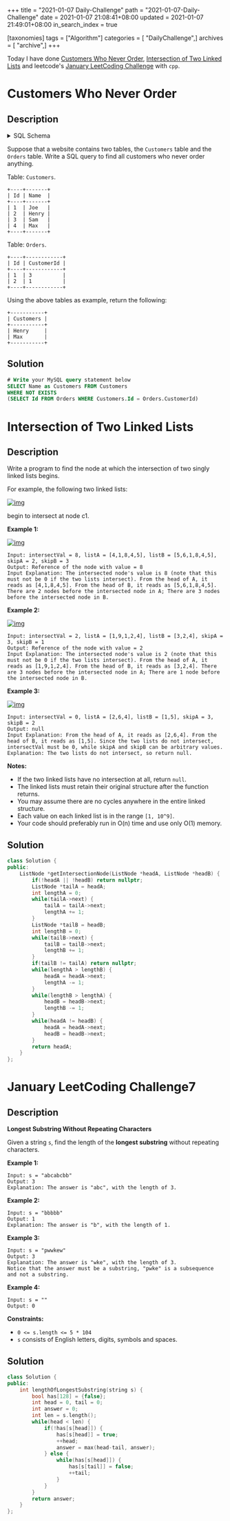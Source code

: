 +++
title = "2021-01-07 Daily-Challenge"
path = "2021-01-07-Daily-Challenge"
date = 2021-01-07 21:08:41+08:00
updated = 2021-01-07 21:49:01+08:00
in_search_index = true

[taxonomies]
tags = ["Algorithm"]
categories = [ "DailyChallenge",]
archives = [ "archive",]
+++

Today I have done [Customers Who Never Order](https://leetcode.com/problems/customers-who-never-order/), [Intersection of Two Linked Lists](https://leetcode.com/problems/intersection-of-two-linked-lists/) and leetcode's [January LeetCoding Challenge](https://leetcode.com/explore/challenge/card/january-leetcoding-challenge-2021/579/week-1-january-1st-january-7th/3595/) with `cpp`.

<!-- more -->

# Customers Who Never Order

## Description

<details><summary>SQL Schema</summary><pre><code>
Create table If Not Exists Customers (Id int, Name varchar(255))
Create table If Not Exists Orders (Id int, CustomerId int)
Truncate table Customers
insert into Customers (Id, Name) values ('1', 'Joe')
insert into Customers (Id, Name) values ('2', 'Henry')
insert into Customers (Id, Name) values ('3', 'Sam')
insert into Customers (Id, Name) values ('4', 'Max')
Truncate table Orders
insert into Orders (Id, CustomerId) values ('1', '3')
insert into Orders (Id, CustomerId) values ('2', '1')
</code></pre>
</details>

Suppose that a website contains two tables, the `Customers` table and the `Orders` table. Write a SQL query to find all customers who never order anything.

Table: `Customers`.

```
+----+-------+
| Id | Name  |
+----+-------+
| 1  | Joe   |
| 2  | Henry |
| 3  | Sam   |
| 4  | Max   |
+----+-------+
```

Table: `Orders`.

```
+----+------------+
| Id | CustomerId |
+----+------------+
| 1  | 3          |
| 2  | 1          |
+----+------------+
```

Using the above tables as example, return the following:

```
+-----------+
| Customers |
+-----------+
| Henry     |
| Max       |
+-----------+
```

## Solution

``` sql
# Write your MySQL query statement below
SELECT Name as Customers FROM Customers
WHERE NOT EXISTS
(SELECT Id FROM Orders WHERE Customers.Id = Orders.CustomerId)
```

# Intersection of Two Linked Lists

## Description

Write a program to find the node at which the intersection of two singly linked lists begins.

For example, the following two linked lists:

[![img](https://assets.leetcode.com/uploads/2018/12/13/160_statement.png)](https://assets.leetcode.com/uploads/2018/12/13/160_statement.png)

begin to intersect at node c1.

 

**Example 1:**

[![img](https://assets.leetcode.com/uploads/2020/06/29/160_example_1_1.png)](https://assets.leetcode.com/uploads/2020/06/29/160_example_1_1.png)

```
Input: intersectVal = 8, listA = [4,1,8,4,5], listB = [5,6,1,8,4,5], skipA = 2, skipB = 3
Output: Reference of the node with value = 8
Input Explanation: The intersected node's value is 8 (note that this must not be 0 if the two lists intersect). From the head of A, it reads as [4,1,8,4,5]. From the head of B, it reads as [5,6,1,8,4,5]. There are 2 nodes before the intersected node in A; There are 3 nodes before the intersected node in B.
```

 

**Example 2:**

[![img](https://assets.leetcode.com/uploads/2020/06/29/160_example_2.png)](https://assets.leetcode.com/uploads/2020/06/29/160_example_2.png)

```
Input: intersectVal = 2, listA = [1,9,1,2,4], listB = [3,2,4], skipA = 3, skipB = 1
Output: Reference of the node with value = 2
Input Explanation: The intersected node's value is 2 (note that this must not be 0 if the two lists intersect). From the head of A, it reads as [1,9,1,2,4]. From the head of B, it reads as [3,2,4]. There are 3 nodes before the intersected node in A; There are 1 node before the intersected node in B.
```

 

**Example 3:**

[![img](https://assets.leetcode.com/uploads/2018/12/13/160_example_3.png)](https://assets.leetcode.com/uploads/2018/12/13/160_example_3.png)

```
Input: intersectVal = 0, listA = [2,6,4], listB = [1,5], skipA = 3, skipB = 2
Output: null
Input Explanation: From the head of A, it reads as [2,6,4]. From the head of B, it reads as [1,5]. Since the two lists do not intersect, intersectVal must be 0, while skipA and skipB can be arbitrary values.
Explanation: The two lists do not intersect, so return null.
```

 

**Notes:**

- If the two linked lists have no intersection at all, return `null`.
- The linked lists must retain their original structure after the function returns.
- You may assume there are no cycles anywhere in the entire linked structure.
- Each value on each linked list is in the range `[1, 10^9]`.
- Your code should preferably run in O(n) time and use only O(1) memory.

## Solution

``` cpp
class Solution {
public:
    ListNode *getIntersectionNode(ListNode *headA, ListNode *headB) {
        if(!headA || !headB) return nullptr;
        ListNode *tailA = headA;
        int lengthA = 0;
        while(tailA->next) {
            tailA = tailA->next;
            lengthA += 1;
        }
        ListNode *tailB = headB;
        int lengthB = 0;
        while(tailB->next) {
            tailB = tailB->next;
            lengthB += 1;
        }
        if(tailB != tailA) return nullptr;
        while(lengthA > lengthB) {
            headA = headA->next;
            lengthA -= 1;
        }
        while(lengthB > lengthA) {
            headB = headB->next;
            lengthB -= 1;
        }
        while(headA != headB) {
            headA = headA->next;
            headB = headB->next;
        }
        return headA;
    }
};
```

# January LeetCoding Challenge7

## Description

**Longest Substring Without Repeating Characters**

Given a string `s`, find the length of the **longest substring** without repeating characters.

 

**Example 1:**

```
Input: s = "abcabcbb"
Output: 3
Explanation: The answer is "abc", with the length of 3.
```

**Example 2:**

```
Input: s = "bbbbb"
Output: 1
Explanation: The answer is "b", with the length of 1.
```

**Example 3:**

```
Input: s = "pwwkew"
Output: 3
Explanation: The answer is "wke", with the length of 3.
Notice that the answer must be a substring, "pwke" is a subsequence and not a substring.
```

**Example 4:**

```
Input: s = ""
Output: 0
```

 

**Constraints:**

- `0 <= s.length <= 5 * 104`
- `s` consists of English letters, digits, symbols and spaces.

## Solution

``` cpp
class Solution {
public:
    int lengthOfLongestSubstring(string s) {
        bool has[128] = {false};
        int head = 0, tail = 0;
        int answer = 0;
        int len = s.length();
        while(head < len) {
            if(!has[s[head]]) {
                has[s[head]] = true;
                ++head;
                answer = max(head-tail, answer);
            } else {
                while(has[s[head]]) {
                    has[s[tail]] = false;
                    ++tail;
                }
            }
        }
        return answer;
    }
};
```